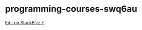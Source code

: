 # programming-courses-swq6au

[Edit on StackBlitz ⚡️](https://stackblitz.com/edit/programming-courses-swq6au)